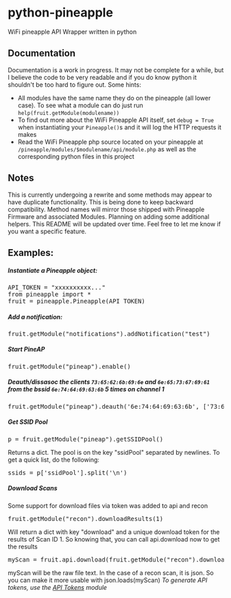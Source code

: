 # python-pineapple
WiFi pineapple API Wrapper written in python

## Documentation
Documentation is a work in progress. It may not be complete for a while, but I believe the code to be very readable and if you do know python it shouldn't be too hard to figure out.
Some hints:
- All modules have the same name they do on the pineapple (all lower case). To see what a module can do just run `help(fruit.getModule(modulename))`
- To find out more about the WiFi Pineapple API itself, set `debug = True` when instantiating your `Pineapple()`s and it will log the HTTP requests it makes
- Read the WiFi Pineapple php source located on your pineapple at `/pineapple/modules/$modulename/api/module.php` as well as the corresponding python files in this project

## Notes
This is currently undergoing a rewrite and some methods may appear to have duplicate functionality. This is being done to keep backward compatibility. Method names will mirror those shipped with Pineapple Firmware and associated Modules. Planning on adding some additional helpers. This README will be updated over time. Feel free to let me know if you want a specific feature.

## Examples:
##### Instantiate a Pineapple object:
<pre>
API_TOKEN = "xxxxxxxxxx..."
from pineapple import *
fruit = pineapple.Pineapple(API_TOKEN)
</pre>
##### Add a notification:
<pre>
fruit.getModule("notifications").addNotification("test")
</pre>
##### Start PineAP
<pre>
fruit.getModule("pineap").enable()
</pre>
##### Deauth/dissasoc the clients `73:65:62:6b:69:6e` and `6e:65:73:67:69:61` from the bssid `6e:74:64:69:63:6b` 5 times on channel 1
<pre>
fruit.getModule("pineap").deauth('6e:74:64:69:63:6b', ['73:65:62:6b:69:6e', '6e:65:73:67:69:61'], 5, 1)
</pre>
##### Get SSID Pool
<pre>
p = fruit.getModule("pineap").getSSIDPool()
</pre>
Returns a dict. The pool is on the key "ssidPool" separated by newlines. To get a quick list, do the following:
<pre>
ssids = p['ssidPool'].split('\n')
</pre>
##### Download Scans
Some support for download files via token was added to api and recon
<pre>
fruit.getModule("recon").downloadResults(1)
</pre>
Will return a dict with key "download" and a unique download token for the results of Scan ID 1. So knowing that,
you can call api.download now to get the results
<pre>
myScan = fruit.api.download(fruit.getModule("recon").downloadResults(1)['download'])
</pre>
myScan will be the raw file text. In the case of a recon scan, it is json. So you can make it more usable with json.loads(myScan)
*To generate API tokens, use the [API Tokens](https://github.com/735tesla/Pineapple-API-Tokens-Module/) module*
